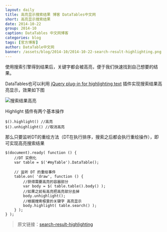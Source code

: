```yaml
---
layout: daily
title: 高亮显示搜索结果 博客 DataTables中文网
short: 高亮显示搜索结果
date: 2014-10-22
group: 2014-10
caption: DataTables 中文网博客
categories: blog
tags: [官方博客]
author: DataTable中文网
banner: /assets/blog/2014-10/2014-10-22-search-result-highlighting.png
---
```


使用搜索引擎得到结果后，关键字都会被高亮，便于我们快速找到自己想要的结果。

DataTables也可以利用 [jQuery plug-in for highlighting text](http://bartaz.github.io/sandbox.js/jquery.highlight.js)
插件实现搜索结果高亮显示，效果如下图
<!--more-->

![搜索结果高亮]({{page.banner}})

Highlight 插件有两个基本操作

    $().highlight() //高亮
    $().unhighlight() //取消高亮

那么只要监听DT的重绘方法（DT在执行排序，搜索之后都会执行重绘操作），即可实现高亮搜索结果

    $(document).ready( function () {
        //DT 实例化
        var table = $('#myTable').DataTable();

        // 监听 DT 的重绘事件
        table.on( 'draw', function () {
            //获得需要高亮的容器部分
            var body = $( table.table().body() );
            //如果之前有高亮把高亮部分去掉
            body.unhighlight();
            //根据搜索框里的关键字 高亮显示
            body.highlight( table.search() );
        } );
    } );


> 原文链接：[search-result-highlighting](https://datatables.net/blog/2014-10-22)
